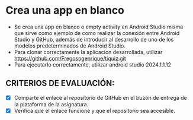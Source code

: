 # Crea una app en blanco
- Se crea una app en blanco o empty activity en Android Studio misma que sirve como ejemplo de como realizar la conexión entre Android Studio y GitHub, además de introducir al desarrollo de uno de los modelos
  predeterminados de Android Studio.
- Para clonar correctamente la aplicacion desarrollada, utilizar https://github.com/Fregosogenrique/tiquiz.git
- Para ejecutarlo correctamente, utilizar android studio 2024.1.1.12

## CRITERIOS DE EVALUACIÓN:

- [x] Comparte el enlace al repositorio de GitHub en el buzón de entrega de la plataforma de la asignatura.
- [x] Verifica que el enlace funcione y que el repositorio sea accesible.
